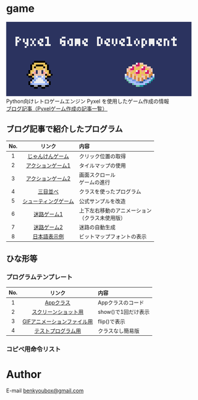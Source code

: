 # game
![DEMO image](docs/images/demo.gif)  
Python向けレトロゲームエンジン Pyxel を使用したゲーム作成の情報  
[ブログ記事（Pyxelゲーム作成の記事一覧）](https://kinutani.hateblo.jp/entry/2022/12/15/184811)  
  
## ブログ記事で紹介したプログラム  
| No. | リンク | 内容 |
|:---:|:---:|:---|
| 1 | [じゃんけんゲーム](pyxel/rps_game/) | クリック位置の取得 |  
| 2 | [アクションゲーム1](pyxel/ninja/) | タイルマップの使用 |  
| 3 | [アクションゲーム2](pyxel/penguinjump/) | 画面スクロール<br>ゲームの進行 |  
| 4 | [三目並べ](pyxel/TicTacToe/) | クラスを使ったプログラム |  
| 5 | [シューティングゲーム](pyxel/shooter_r/) | 公式サンプルを改造 |  
| 6 | [迷路ゲーム1](pyxel/maze/) | 上下左右移動のアニメーション<br>（クラス未使用版） |  
| 7 | [迷路ゲーム2](pyxel/maze_random/) | 迷路の自動生成 |  
| 8 | [日本語表示例](pyxel/bmpfont/) | ビットマップフォントの表示 |  

## ひな形等

### プログラムテンプレート
| No. | リンク | 内容 |
|:---:|:---:|:---|
| 1 | [Appクラス](template/01_main.py) | Appクラスのコード |  
| 2 | [スクリーンショット用](template/02_screenshot.py) | show()で1回だけ表示 |  
| 3 | [GIFアニメーションファイル用](template/03_animation.py) | flip()で表示 |  
| 4 | [テストプログラム用](template/04_simple.py) | クラスなし簡易版 |  
  
### コピペ用命令リスト
  




# Author
E-mail benkyoubox@gmail.com  


